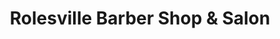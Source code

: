 ---
title: "Rolesville Barber Shop & Salon"
url: /rolesville/rolesville-barber-shop-und-salon/
shop: Friseur
---